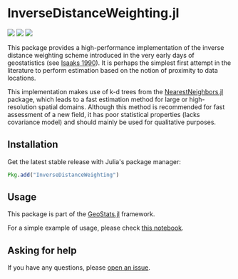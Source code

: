 # InverseDistanceWeighting.jl

[![][travis-img]][travis-url] [![][julia-pkg-img]][julia-pkg-url] [![][codecov-img]][codecov-url]

This package provides a high-performance implementation of the inverse distance weighting scheme introduced in
the very early days of geostatistics (see [Isaaks 1990](https://www.amazon.com/Introduction-Applied-Geostatistics-Edward-Isaaks/dp/0195050134)).
It is perhaps the simplest first attempt in the literature to perform estimation based on the notion of proximity to data locations.

This implementation makes use of k-d trees from the [NearestNeighbors.jl](https://github.com/KristofferC/NearestNeighbors.jl)
package, which leads to a fast estimation method for large or high-resolution spatial domains. Although this method is
recommended for fast assessment of a new field, it has poor statistical properties (lacks covariance model) and should
mainly be used for qualitative purposes.

## Installation

Get the latest stable release with Julia's package manager:

```julia
Pkg.add("InverseDistanceWeighting")
```

## Usage

This package is part of the [GeoStats.jl](https://github.com/juliohm/GeoStats.jl) framework.

For a simple example of usage, please check [this notebook](docs/Usage.ipynb).

## Asking for help

If you have any questions, please [open an issue](https://github.com/juliohm/InverseDistanceWeights.jl/issues).

[travis-img]: https://travis-ci.org/juliohm/InverseDistanceWeighting.jl.svg?branch=master
[travis-url]: https://travis-ci.org/juliohm/InverseDistanceWeighting.jl

[julia-pkg-img]: http://pkg.julialang.org/badges/InverseDistanceWeighting_0.6.svg
[julia-pkg-url]: http://pkg.julialang.org/?pkg=InverseDistanceWeighting

[codecov-img]: https://codecov.io/gh/juliohm/InverseDistanceWeighting.jl/branch/master/graph/badge.svg
[codecov-url]: https://codecov.io/gh/juliohm/InverseDistanceWeighting.jl
